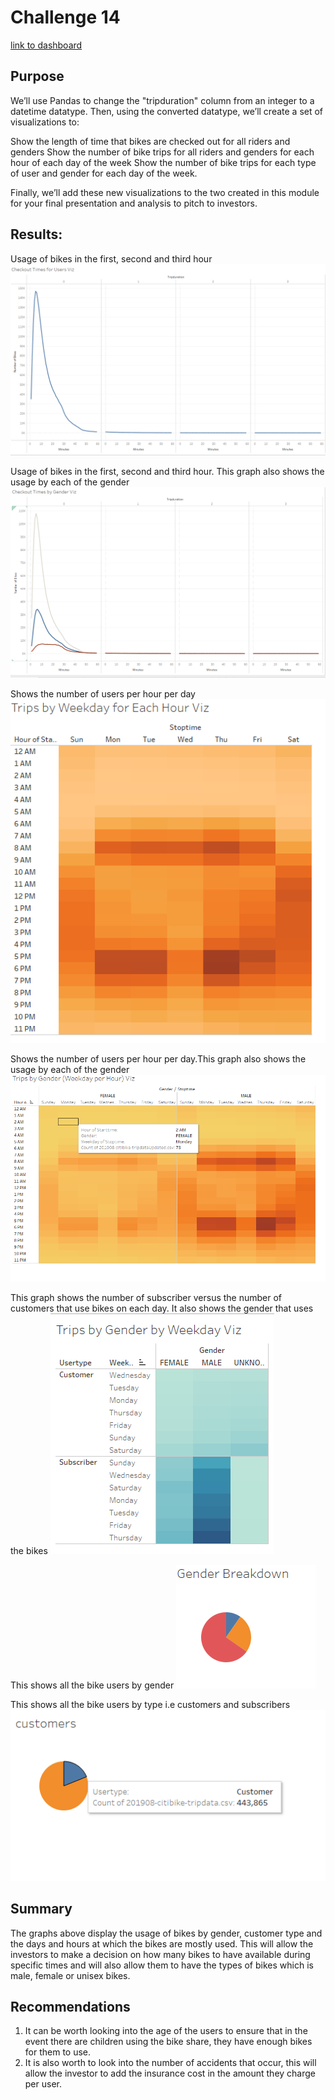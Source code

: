 # Challenge 14

[link to dashboard](https://public.tableau.com/app/profile/sibtain.janmohamed/viz/Challenge14_16231133551220/BikeShareDashboard)

## Purpose
We’ll use Pandas to change the "tripduration" column from an integer to a datetime datatype. Then, using the converted datatype, we’ll create a set of visualizations to:

Show the length of time that bikes are checked out for all riders and genders
Show the number of bike trips for all riders and genders for each hour of each day of the week
Show the number of bike trips for each type of user and gender for each day of the week.

Finally, we’ll add these new visualizations to the two created in this module for your final presentation and analysis to pitch to investors.

## Results:


Usage of bikes in the first, second and third hour
![Checkout times](img1.PNG)


Usage of bikes in the first, second and third hour. This graph also shows the usage by each of the gender
![Usage by Hour](img2.PNG)


Shows the number of users per hour per day
![Number of Users per day](img3.PNG)


Shows the number of users per hour per day.This graph also shows the usage by each of the gender 
![by Gender](img4.PNG)


This graph shows the number of subscriber versus the number of customers that use bikes on each day. It also shows the gender that uses the bikes
![customers](img5.PNG)


This shows all the bike users by gender
![customers](img6.PNG)



This shows all the bike users by type i.e customers and subscribers
![customers](img7.PNG)


## Summary

The graphs above display the usage of bikes by gender, customer type and the days and hours at which the bikes are mostly used. This will allow the investors to make a decision on how many bikes to have available during specific times and will also allow them to have the types of bikes which is male, female or unisex bikes. 

## Recommendations

1. It can be worth looking into the age of the users to ensure that in the event there are children using the bike share, they have enough bikes for them to use.
2. It is also worth to look into the number of accidents that occur, this will allow the investor to add the insurance cost in the amount they charge per user.
